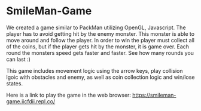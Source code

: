 # SmileMan-Game
We created a game similar to PackMan utilizing OpenGL, Javascript. 
The player has to avoid getting hit by the enemy monster. This monster is able to move around and follow the player. In order to win the player must collect all of the coins, but if the player gets hit by the monster, it is game over. Each round the monsters speed gets faster and faster. See how many rounds you can last :)


This game includes movement logic using the arrow keys, play collision lgoic with obstacles and enemy, as well as coin collection logic and win/lose states. 

Here is a link to play the game in the web browser: https://smileman-game.iicfdii.repl.co/
